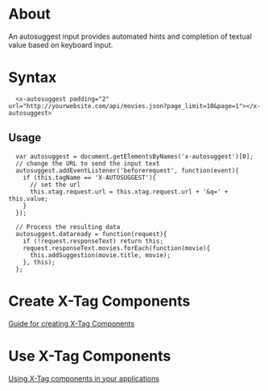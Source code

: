 # About 

An autosuggest input provides automated hints and completion of textual value based on keyboard input.

# Syntax


```
  <x-autosuggest padding="2" url="http://yourwebsite.com/api/movies.json?page_limit=10&page=1"></x-autosuggest>
```


## Usage

```
  var autosuggest = document.getElementsByNames('x-autosuggest')[0];
  // change the URL to send the input text
  autosuggest.addEventListener('beforerequest', function(event){      
    if (this.tagName == 'X-AUTOSUGGEST'){
      // set the url
      this.xtag.request.url = this.xtag.request.url + '&q=' + this.value;
    }
  });

  // Process the resulting data
  autosuggest.dataready = function(request){
    if (!request.responseText) return this;
    request.responseText.movies.forEach(function(movie){
      this.addSuggestion(movie.title, movie);
    }, this);
  };

```



# Create X-Tag Components

[Guide for creating X-Tag Components](https://github.com/x-tag/core/wiki/Creating-X-Tag-Components)

# Use X-Tag Components

[Using X-Tag components in your applications](https://github.com/x-tag/core/wiki/Using-our-Web-Components-in-Your-Application)

